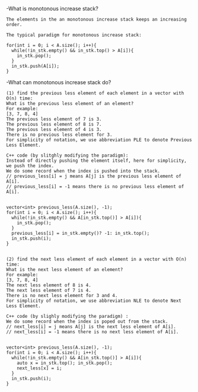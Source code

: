 -What is monotonous increase stack?

    The elements in the an monotonous increase stack keeps an increasing order.
    
    The typical paradigm for monotonous increase stack:
    
    for(int i = 0; i < A.size(); i++){
      while(!in_stk.empty() && in_stk.top() > A[i]){
        in_stk.pop();
      }
      in_stk.push(A[i]);
    }


-What can monotonous increase stack do?
    
    (1) find the previous less element of each element in a vector with O(n) time:
    What is the previous less element of an element?
    For example:
    [3, 7, 8, 4]
    The previous less element of 7 is 3.
    The previous less element of 8 is 7.
    The previous less element of 4 is 3.
    There is no previous less element for 3.
    For simplicity of notation, we use abbreviation PLE to denote Previous Less Element.
    
    C++ code (by slitghly modifying the paradigm):
    Instead of directly pushing the element itself, here for simplicity, we push the index.
    We do some record when the index is pushed into the stack.
    // previous_less[i] = j means A[j] is the previous less element of A[i].
    // previous_less[i] = -1 means there is no previous less element of A[i].
    
    
    vector<int> previous_less(A.size(), -1);
    for(int i = 0; i < A.size(); i++){
      while(!in_stk.empty() && A[in_stk.top()] > A[i]){
        in_stk.pop();
      }
      previous_less[i] = in_stk.empty()? -1: in_stk.top();
      in_stk.push(i);
    }
    
    
    (2) find the next less element of each element in a vector with O(n) time:
    What is the next less element of an element?
    For example:
    [3, 7, 8, 4]
    The next less element of 8 is 4.
    The next less element of 7 is 4.
    There is no next less element for 3 and 4.
    For simplicity of notation, we use abbreviation NLE to denote Next Less Element.
    
    C++ code (by slighly modifying the paradigm) :
    We do some record when the index is poped out from the stack.
    // next_less[i] = j means A[j] is the next less element of A[i].
    // next_less[i] = -1 means there is no next less element of A[i].
    
    
    vector<int> previous_less(A.size(), -1);
    for(int i = 0; i < A.size(); i++){
      while(!in_stk.empty() && A[in_stk.top()] > A[i]){
        auto x = in_stk.top(); in_stk.pop();
        next_less[x] = i;
      }
      in_stk.push(i);
    }
